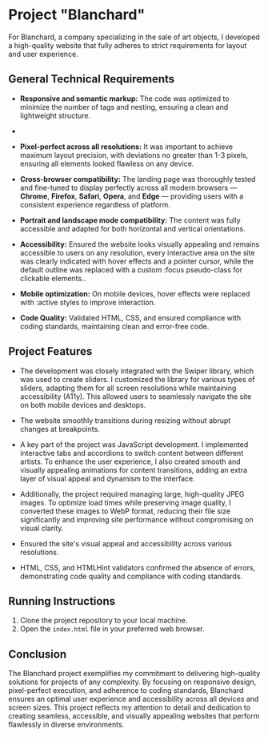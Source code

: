 # Project "Blanchard"

For Blanchard, a company specializing in the sale of art objects, I developed a high-quality website that fully adheres to strict requirements for layout and user experience.

## General Technical Requirements

- **Responsive and semantic markup:** The code was optimized to minimize the number of tags and nesting, ensuring a clean and lightweight structure.
- 
- **Pixel-perfect across all resolutions:** It was important to achieve maximum layout precision, with deviations no greater than 1-3 pixels, ensuring all elements looked flawless on any device.

- **Cross-browser compatibility:** The landing page was thoroughly tested and fine-tuned to display perfectly across all modern browsers — **Chrome**, **Firefox**, **Safari**, **Opera**, and **Edge** — providing users with a consistent experience regardless of platform.

- **Portrait and landscape mode compatibility:** The content was fully accessible and adapted for both horizontal and vertical orientations.

- **Accessibility:** Ensured the website looks visually appealing and remains accessible to users on any resolution, every interactive area on the site was clearly indicated with hover effects and a pointer cursor, while the default outline was replaced with a custom :focus pseudo-class for clickable elements..

- **Mobile optimization:** On mobile devices, hover effects were replaced with :active styles to improve interaction.

- **Code Quality:** Validated HTML, CSS, and ensured compliance with coding standards, maintaining clean and error-free code.

## Project Features

- The development was closely integrated with the Swiper library, which was used to create sliders. I customized the library for various types of sliders, adapting them for all screen resolutions while maintaining accessibility (A11y). This allowed users to seamlessly navigate the site on both mobile devices and desktops.

- The website smoothly transitions during resizing without abrupt changes at breakpoints.

- A key part of the project was JavaScript development. I implemented interactive tabs and accordions to switch content between different artists. To enhance the user experience, I also created smooth and visually appealing animations for content transitions, adding an extra layer of visual appeal and dynamism to the interface.

- Additionally, the project required managing large, high-quality JPEG images. To optimize load times while preserving image quality, I converted these images to WebP format, reducing their file size significantly and improving site performance without compromising on visual clarity.

- Ensured the site's visual appeal and accessibility across various resolutions.

- HTML, CSS, and HTMLHint validators confirmed the absence of errors, demonstrating code quality and compliance with coding standards.

## Running Instructions

1. Clone the project repository to your local machine.
2. Open the `index.html` file in your preferred web browser.

## Conclusion

The Blanchard project exemplifies my commitment to delivering high-quality solutions for projects of any complexity. By focusing on responsive design, pixel-perfect execution, and adherence to coding standards, Blanchard ensures an optimal user experience and accessibility across all devices and screen sizes. This project reflects my attention to detail and dedication to creating seamless, accessible, and visually appealing websites that perform flawlessly in diverse environments.
